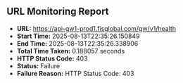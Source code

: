 ## URL Monitoring Report

- **URL:** https://api-gw1-prod1.fisglobal.com/gw/v1/health
- **Start Time:** 2025-08-13T22:35:26.150849
- **End Time:** 2025-08-13T22:35:26.338906
- **Total Time Taken:** 0.188057 seconds
- **HTTP Status Code:** 403
- **Status:** Failure
- **Failure Reason:** HTTP Status Code: 403
